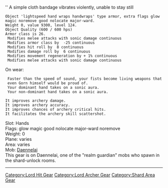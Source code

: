 '' A simple cloth bandage vibrates violently, unable to stay still  

    Object 'lightspeed hand wraps handwraps' type armor, extra flags glow magic noremove good nolocate major-ward.
    Weight 0, value 9300, level 124.
    Object Quality (600 / 600 hps)
    Armor class is 26.
     Modifies melee attacks with sonic damage continuous
     Modifies armor class by  -25 continuous
     Modifies hit roll by  8 continuous
     Modifies damage roll by  6 continuous
     Modifies movement regeneration by + 1% continuous
     Modifies melee attacks with sonic damage continuous

On wear:

` Faster than the speed of sound, your fists become living weapons that`  
` even Gorn himself would be proud of.`  
` Your dominant hand takes on a sonic aura.`  
` Your non-dominant hand takes on a sonic aura.`

  

    It improves archery damage.
    It improves archery accuracy.
    It improves chances of archery critical hits.
    It facilitates the archery skill scattershot.

Slot: Hands  
Flags: glow magic good nolocate major-ward noremove  
Weight: 0  
Plane: varies  
Area: varies  
Mob: [Daennelai](Daennelai "wikilink")  
This gear is on Daennelai, one of the "realm guardian" mobs who spawn in
the shard-unlock rooms.

------------------------------------------------------------------------

[Category:Lord Hit Gear](Category:Lord_Hit_Gear "wikilink")
[Category:Lord Archer Gear](Category:Lord_Archer_Gear "wikilink")
[Category:Shard Area Gear](Category:Shard_Area_Gear "wikilink")
